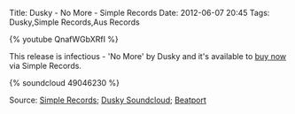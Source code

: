 Title: Dusky - No More - Simple Records
Date: 2012-06-07 20:45
Tags: Dusky,Simple Records,Aus Records

{% youtube QnafWGbXRfI %}
 
This release is infectious - 'No More' by Dusky and it's available to
[buy now](http://www.beatport.com/release/henry-85-ep/918282) via
Simple Records.
 
{% soundcloud 49046230 %}
 
Source: [Simple Records](http://simplerecords.co.uk/); [Dusky Soundcloud](http://soundcloud.com/duskymusic/); [Beatport](http://www.beatport.com/release/henry-85-ep/918282)

